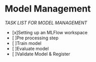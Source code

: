 # Model Management

*TASK LIST FOR MODEL MANAGEMENT*

- [x]Setting up an MLFlow workspace
- [ ]Pre processing step
- [ ]Train model
- [ ]Evaluate model
- [ ]Validate Model & Register
